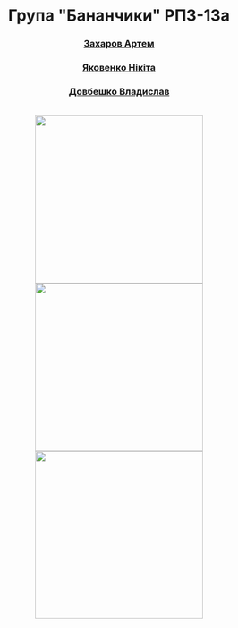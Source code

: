 
<h1 align='center'>
  Група "Бананчики" РПЗ-13а
</h1>

<div align='center'>
 <h3> <a href="https://github.com/ZAKHAROV-Artem/" target="_blank">Захаров Артем</a></h3>
 <h3> <a href="https://github.com/Nikiitanskiy" target="_blank">Яковенко Нікіта</a></h3>
 <h3><a href="https://github.com/vladosyk22" target="_blank">Довбешко Владислав</a></h3>
</div>
<br/>
<div align="center" display="flex">
    <img width="300px" src="https://avatars.githubusercontent.com/u/55618462" />
    <img width="300px" src="https://avatars.githubusercontent.com/u/158164451" />   
    <img width="300px" src="https://avatars.githubusercontent.com/u/158165065" />
</div>
